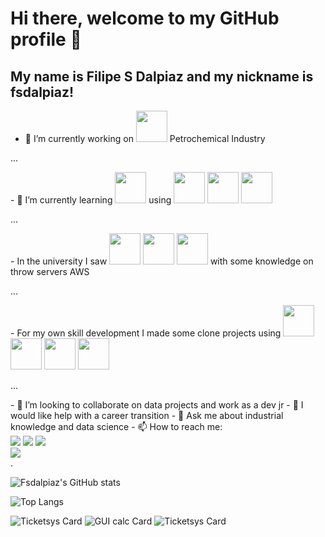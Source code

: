 # Hi there, welcome to my GitHub profile 👋

## My name is Filipe S Dalpiaz and my nickname is fsdalpiaz!


- 🔭 I’m currently working on <img src="https://cdn.iconscout.com/icon/premium/png-256-thumb/petrochemical-1617312-1377778.png" width=50 height=50/> Petrochemical Industry
<p>

...
  
</p>
- 🌱 I’m currently learning
<img src="https://cdn.jsdelivr.net/gh/devicons/devicon/icons/python/python-original.svg" width=50 height=50/> using <img src="https://cdn.jsdelivr.net/gh/devicons/devicon/icons/anaconda/anaconda-original-wordmark.svg" width=50 height=50/>
<img src="https://cdn.jsdelivr.net/gh/devicons/devicon/icons/jupyter/jupyter-original-wordmark.svg" width=50 height=50/> <img src="https://cdn.jsdelivr.net/gh/devicons/devicon/icons/pandas/pandas-original-wordmark.svg" width=50 height=50/>
<p>

...
  
</p>
- In the university I saw <img src="https://cdn.jsdelivr.net/gh/devicons/devicon/icons/c/c-original.svg" width=50 height=50/> <img src="https://cdn.jsdelivr.net/gh/devicons/devicon/icons/cplusplus/cplusplus-original.svg" width=50 height=50/> <img src="https://cdn.jsdelivr.net/gh/devicons/devicon/icons/embeddedc/embeddedc-original.svg" width=50 height=50/> with some knowledge on throw servers AWS
<p>

...
  
</p>
- For my own skill development I made some clone projects using <img src="https://cdn.jsdelivr.net/gh/devicons/devicon/icons/git/git-original.svg" width=50 height=50/> <img src="https://cdn.jsdelivr.net/gh/devicons/devicon/icons/javascript/javascript-plain.svg" width=50 height=50/> <img src="https://cdn.jsdelivr.net/gh/devicons/devicon/icons/nodejs/nodejs-original-wordmark.svg" width=50 height=50/> <img src="https://cdn.jsdelivr.net/gh/devicons/devicon/icons/react/react-original.svg" width=50 height=50/>
<p>

...
  
</p>
<div>
- 👯 I’m looking to collaborate on data projects and work as a dev jr
- 🤔 I would like help with a career transition
- 💬 Ask me about industrial knowledge and data science
- 📫 How to reach me:
</div>
<div>
<a href="https://instagram.com/dalpiazfs" target="_blank"><img src="https://img.shields.io/badge/-Instagram-%23E4405F?style=for-the-badge&logo=instagram&logoColor=white" target="_blank"></a>
<a href = "mailto:filipsdalpiaz@gmail.com"><img src="https://img.shields.io/badge/Gmail-D14836?style=for-the-badge&logo=gmail&logoColor=white" target="_blank"></a>
<a href="https://www.linkedin.com/in/filipesdalpiaz" target="_blank"><img src="https://img.shields.io/badge/-LinkedIn-%230077B5?style=for-the-badge&logo=linkedin&logoColor=white" target="_blank"></a>   
</div>

<div>
<img src="https://www.alura.com.br/artigos/assets/como-criar-um-readme-para-seu-perfil-github/imagem14.gif"/>
</div>

<div>
.
</div>

![Fsdalpiaz's GitHub stats](https://github-readme-stats.vercel.app/api?username=fsdalpiaz&show_icons=true&theme=transparent)


![Top Langs](https://github-readme-stats.vercel.app/api/top-langs/?username=fsdalpiaz&layout=compact&show_icons=true&theme=transparent)


![Ticketsys Card](https://github-readme-stats.vercel.app/api/pin/?username=fsdalpiaz&repo=Ticketsys&show_owner=true&theme=transparent) ![GUI calc Card](https://github-readme-stats.vercel.app/api/pin/?username=fsdalpiaz&repo=CalcGUI&show_owner=true&theme=transparent) ![Ticketsys Card](https://github-readme-stats.vercel.app/api/pin/?username=fsdalpiaz&repo=originSix-beautysalon.rocketseat.discover&show_owner=true&theme=transparent)
